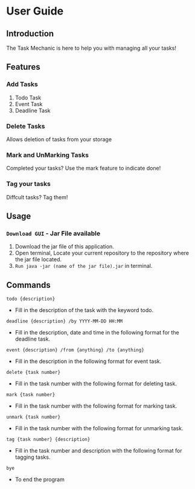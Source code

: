 # User Guide

## Introduction
The Task Mechanic is here to help you with managing all your tasks!


## Features 

### Add Tasks

1. Todo Task
2. Event Task
3. Deadline Task

### Delete Tasks

Allows deletion of tasks from your storage

### Mark and UnMarking Tasks

Completed your tasks? 
Use the mark feature to indicate done!

### Tag your tasks
Diffcult tasks? Tag them! 

## Usage

### `Download GUI` - Jar File available

1. Download the jar file of this application.
2. Open terminal, Locate your current repository to the repository where the jar file located.
3. `Run java -jar (name of the jar file).jar` in terminal.

## Commands

`todo {description}` 
- Fill in the description of the task with the keyword todo.

`deadline {description} /by YYYY-MM-DD HH:MM` 
- Fill in the description, date and time in the following format for the deadline task.

`event {description} /from {anything} /to {anything}`
- Fill in the description in the following format for event task.

`delete {task number}`
- Fill in the task number with the following format for deleting task.

`mark {task number}`
- Fill in the task number with the following format for marking task.

`unmark {task number}`
- Fill in the task number with the following format for unmarking task.

`tag {task number} {description}`
- Fill in the task number and description with the following format for tagging tasks.

`bye`
- To end the program

